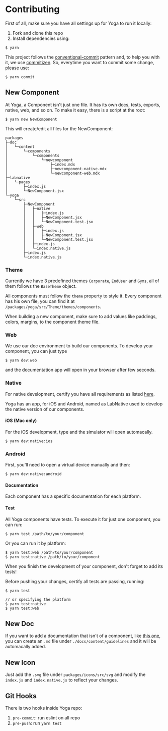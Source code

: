 # Contributing

First of all, make sure you have all settings up for Yoga to run it locally:

1. Fork and clone this repo
2. Install dependencies using:

```
$ yarn
```

This project follows the
[conventional-commit](https://www.conventionalcommits.org/en/v1.0.0/) pattern
and, to help you with it, we use
[commitizen](http://commitizen.github.io/cz-cli/). So, everytime you want to
commit some change, please use:

```
$ yarn commit
```

## New Component

At Yoga, a Component isn't just one file. It has its own docs, tests, exports,
native, web, and so on. To make it easy, there is a script at the root:

```
$ yarn new NewComponent
```

This will create/edit all files for the NewComponent:

```
packages
├─doc
│   └─content
│       └─components
│           └─components
│               └─newcomponent
│                   ├─index.mdx
│                   ├─newcomponent-native.mdx
│                   └─newcomponent-web.mdx
├─labnative
│   └─pages
│       ├─index.js
│       └─NewComponent.jsx
└─yoga
    └─src
        ├─NewComponent
        │   ├─native
        │   │   ├─index.js
        │   │   ├─NewComponent.jsx
        │   │   └─NewComponent.test.jsx
        │   ├─web
        │   │   ├─index.js
        │   │   ├─NewComponent.jsx
        │   │   └─NewComponent.test.jsx
        │   ├─index.js
        │   └─index.native.js
        ├─index.js
        └─index.native.js
```

### Theme

Currently we have 3 predefined themes `Corporate`, `EndUser` and `Gyms`, all
of them follows the `BaseTheme` object.

All components must follow the `theme` property to style it. Every component has
his own file, you can find it at `/packages/yoga/src/Theme/themes/components`.

When building a new component, make sure to add values like paddings, colors,
margins, to the component theme file.

### Web

We use our doc environment to build our components. To develop your component,
you can just type

```
$ yarn dev:web
```

and the documentation app will open in your browser after few seconds.

### Native

For native development, certify you have all requirements as listed
[here](https://reactnative.dev/docs/environment-setup).

Yoga has an app, for iOS and Android, named as LabNative used to develop the
native version of our components.

#### iOS (Mac only)

For the iOS development, type and the simulator will open automacally.

```
$ yarn dev:native:ios
```

### Android

First, you'll need to open a virtual device manually and then:

```
$ yarn dev:native:android
```

#### Documentation

Each component has a specific documentation for each platform.

#### Test

All Yoga components have tests. To execute it for just one component, you
can run:

```
$ yarn test /path/to/your/component
```

Or you can run it by platform:

```
$ yarn test:web /path/to/your/component
$ yarn test:native /path/to/your/component
```

When you finish the development of your component, don't forget to add its
tests!

Before pushing your changes, certify all tests are passing, running:

```
$ yarn test

// or specifying the platform
$ yarn test:native
$ yarn test:web
```

## New Doc

If you want to add a documentation that isn't of a component, like
[this one](https://gympass.github.io/yoga/guidelines/product-content), you can
create an `.md` file under `./docs/content/guidelines` and it will be automacally added.

## New Icon

Just add the `.svg` file under `packages/icons/src/svg` and modify the
`index.js` and `index.native.js` to reflect your changes.

## Git Hooks

There is two hooks inside Yoga repo:

1. `pre-commit`: run eslint on all repo
2. `pre-push`: run `yarn test`
